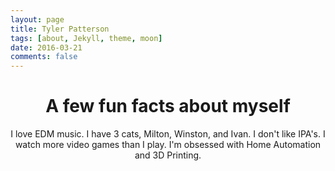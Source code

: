 ```yaml
---
layout: page
title: Tyler Patterson
tags: [about, Jekyll, theme, moon]
date: 2016-03-21
comments: false
---
```

    
# <center>A few fun facts about myself</center>

<center>I love EDM music. I have 3 cats, Milton, Winston, and Ivan. I don't like IPA's. I watch more video games than I play. I'm obsessed with Home Automation and 3D Printing.</center>
